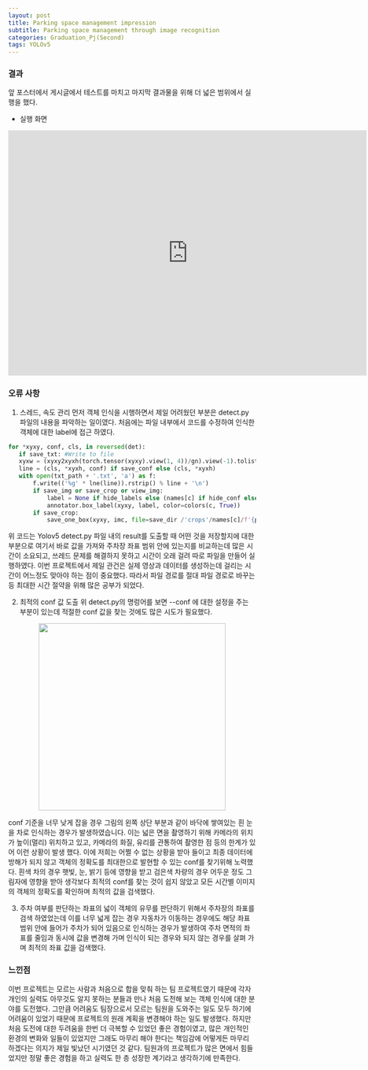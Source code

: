 ```yaml
---
layout: post
title: Parking space management impression
subtitle: Parking space management through image recognition
categories: Graduation_Pj(Second)
tags: YOLOv5
---
```


### 결과

앞 포스터에서 게시글에서 테스트를 마치고 마지막 결과물을 위해 더 넓은 범위에서 실행을 했다.

* 실행 화면
 <iframe width="729" height="498" src="https://www.youtube.com/embed/Ay0GgrNaSG8" title="졸업 프로젝트 시연 영상" frameborder="0" allow="accelerometer; autoplay; clipboard-write; encrypted-media; gyroscope; picture-in-picture" allowfullscreen></iframe>

### 오류 사항

1. 스레드, 속도 관리 
먼저 객체 인식을 시행하면서 제일 어려웠던 부분은 detect.py 파일의 내용을 파악하는 일이였다. 처음에는 파일 내부에서 코드를 수정하여 인식한 객체에 대한 label에 접근 하였다.

 ```Python
for *xyxy, conf, cls, in reversed(det):
    if save_txt: #Write to file
    xyxw = (xyxy2xyxh(torch.tensor(xyxy).view(1, 4))/gn).view(-1).tolist()
    line = (cls, *xyxh, conf) if save_conf else (cls, *xyxh)
    with open(txt_path + '.txt', 'a') as f:
        f.write(('%g' * lne(line)).rstrip() % line + '\n')
        if save_img or save_crop or view_img:
            label = None if hide_labels else (names[c] if hide_conf else f'{names[c]} {conf:.2f}')
            annotator.box_label(xyxy, label, color=colors(c, True))
        if save_crop:
            save_one_box(xyxy, imc, file=save_dir /'crops'/names[c]/f'{p.stem}.jpg', BGR=Ture)
 ```

위 코드는 Yolov5 detect.py 파일 내의 result를 도출할 때 어떤 것을 저장할지에 대한 부분으로 여기서 바로 값을 가져와 주차장 좌표 범위 안에 있는지를 비교하는데 많은 시간이 소요되고, 쓰레드 문제를 해결하지 못하고 시간이 오래 걸려 따로 파일을 만들어 실행하였다. 이번 프로젝트에서 제일 관건은 실제 영상과 데이터를 생성하는데 걸리는 시간이 어느정도 맞아야 하는 점이 중요했다. 따라서 파일 경로를 절대 파일 경로로 바꾸는 등 최대한 시간 절약을 위해 많은 공부가 되었다.

2. 최적의 conf 값 도출
위 detect.py의 명렁어를 보면 --conf 에 대한 설정을 주는 부분이 있는데 적절한 conf 값을 찾는 것에도 많은 시도가 필요했다.

 <p align="center">
 <img src = "https://user-images.githubusercontent.com/77920565/208360868-36f85014-b863-4be7-96e5-3c6691d1e139.png" width = 380>
</p>

conf 기준을 너무 낮게 잡을 경우 그림의 왼쪽 상단 부분과 같이 바닥에 쌓여있는 흰 눈을 차로 인식하는 경우가 발생하였습니다. 이는 넓은 면을 촬영하기 위해 카메라의 위치가 높이(멀리) 위치하고 있고, 카메라의 화질, 유리를 관통하여 촬영한 점 등의 한계가 있어 이런 상황이 발생 했다. 이에 저희는 어쩔 수 없는 상황을 받아 들이고 최종 데이터에 방해가 되지 않고 객체의 정확도를 최대한으로 발현할 수 있는 conf를 찾기위해 노력했다. 흰색 차의 경우 햇빛, 눈, 밝기 등에 영향을 받고 검은색 차량의 경우 어두운 정도 그림자에 영향을 받아 생각보다 최적의 conf를 찾는 것이 쉽지 않았고 모든 시간별 이미지의 객체의 정확도를 확인하며 최적의 값을 검색했다.

3. 주차 여부를 판단하는 좌표의 넓이
 객체의 유무를 판단하기 위해서 주차장의 좌표를 검색 하였었는데 이를 너무 넓게 잡는 경우 자동차가 이동하는 경우에도 해당 좌표 범위 안에 들어가 주차가 되어 있음으로 인식하는 경우가 발생하여 주차 면적의 좌표를 줄임과 동시에 값을 변경해 가며 인식이 되는 경우와 되지 않는 경우를 살펴 가며 최적의 좌표 값을 검색했다.



### 느낀점
 이번 프로젝트는 모르는 사람과 처음으로 합을 맞춰 하는 팀 프로젝트였기 때문에 각자 개인의 실력도 아무것도 알지 못하는 분들과 만나 처음 도전해 보는 객체 인식에 대한 분야를 도전했다. 그만큼 어려움도 팀장으로서 모르는 팀원을 도와주는 일도 모두 하기에 어려움이 있었기 때문에 프로젝트의 원래 계획을 변경해야 하는 일도 발생했다. 하지만 처음 도전에 대한 두려움을 한번 더 극복할 수 있었던 좋은 경험이였고, 많은 개인적인 환경의 변화와 일들이 있었지만 그래도 마무리 해야 한다는 책임감에 어떻게든 마무리 하겠다는 의지가 제일 빛났던 시기였던 것 같다. 팀원과의 프로젝트가 많은 면에서 힘들었지만 정말 좋은 경험을 하고 실력도 한 층 성장한 계기라고 생각하기에 만족한다.
 